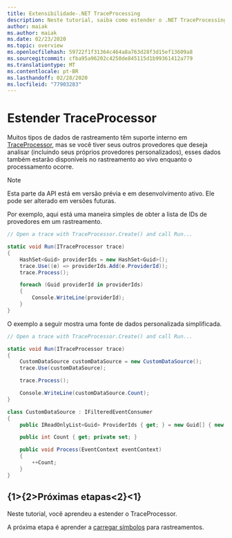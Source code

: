 ```yaml
---
title: Extensibilidade-.NET TraceProcessing
description: Neste tutorial, saiba como estender o .NET TraceProcessing.
author: maiak
ms.author: maiak
ms.date: 02/23/2020
ms.topic: overview
ms.openlocfilehash: 59722f1f31364c464a8a763d28f3d15ef13609a8
ms.sourcegitcommit: cfba95a96202c4250de845115d1b99361412a779
ms.translationtype: MT
ms.contentlocale: pt-BR
ms.lasthandoff: 02/28/2020
ms.locfileid: "77903283"
---
```

# <a name="extend-traceprocessor"></a>Estender TraceProcessor

Muitos tipos de dados de rastreamento têm suporte interno em [TraceProcessor](https://docs.microsoft.com/dotnet/api/microsoft.windows.eventtracing.traceprocessor), mas se você tiver seus outros provedores que deseja analisar (incluindo seus próprios provedores personalizados), esses dados também estarão disponíveis no rastreamento ao vivo enquanto o processamento ocorre.

> [!NOTE]
> Esta parte da API está em versão prévia e em desenvolvimento ativo. Ele pode ser alterado em versões futuras.

Por exemplo, aqui está uma maneira simples de obter a lista de IDs de provedores em um rastreamento.

```csharp
// Open a trace with TraceProcessor.Create() and call Run...

static void Run(ITraceProcessor trace)
{
    HashSet<Guid> providerIds = new HashSet<Guid>();
    trace.Use((e) => providerIds.Add(e.ProviderId));
    trace.Process();

    foreach (Guid providerId in providerIds)
    {
        Console.WriteLine(providerId);
    }
}
```

O exemplo a seguir mostra uma fonte de dados personalizada simplificada.

```csharp
// Open a trace with TraceProcessor.Create() and call Run...

static void Run(ITraceProcessor trace)
{
    CustomDataSource customDataSource = new CustomDataSource();
    trace.Use(customDataSource);

    trace.Process();

    Console.WriteLine(customDataSource.Count);
}

class CustomDataSource : IFilteredEventConsumer
{
    public IReadOnlyList<Guid> ProviderIds { get; } = new Guid[] { new Guid("your provider ID") };

    public int Count { get; private set; }

    public void Process(EventContext eventContext)
    {
        ++Count;
    }
}
```

## <a name="next-steps"></a>{1&gt;{2&gt;Próximas etapas&lt;2}&lt;1}

Neste tutorial, você aprendeu a estender o TraceProcessor.

A próxima etapa é aprender a [carregar símbolos](symbols.md) para rastreamentos.
